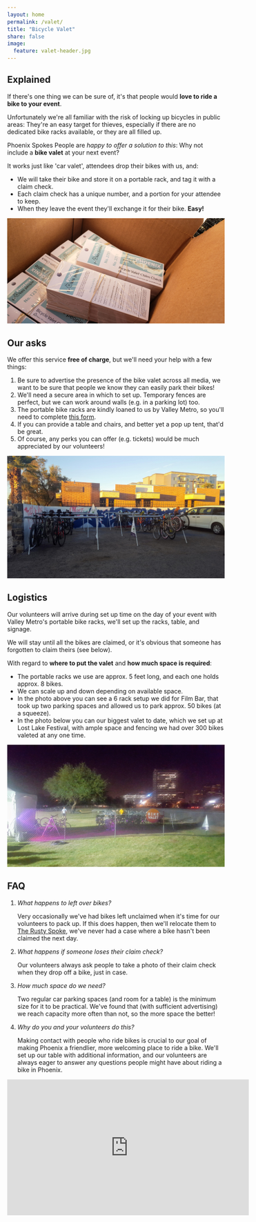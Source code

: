 ```yaml
---
layout: home
permalink: /valet/
title: "Bicycle Valet"
share: false
image:
  feature: valet-header.jpg
---
```


## Explained

If there's one thing we can be sure of, it's that people would **love to ride a bike to your event**.

Unfortunately we're all familiar with the risk of locking up bicycles in public areas:
They're an easy target for thieves, especially if there are no dedicated bike racks available, or they are all filled up.

Phoenix Spokes People are _happy to offer a solution to this_:
Why not include a **bike valet** at your next event?

It works just like 'car valet', attendees drop their bikes with us, and:

- We will take their bike and store it on a portable rack, and tag it with a claim check.
- Each claim check has a unique number, and a portion for your attendee to keep.
- When they leave the event they'll exchange it for their bike. **Easy!**

![bike valet claim checks](/images/valet-claim-checks.jpg)

## Our asks

We offer this service **free of charge**, but we'll need your help with a few things:

1. Be sure to advertise the presence of the bike valet across all media, we want to be sure that people we know they can easily park their bikes!
1. We'll need a secure area in which to set up. Temporary fences are perfect, but we can work around walls (e.g. in a parking lot) too.
1. The portable bike racks are kindly loaned to us by Valley Metro, so you'll need to complete [this form](/vm-bike-rack-loan-form.pdf).
1. If you can provide a table and chairs, and better yet a pop up tent, that'd be great.
1. Of course, any perks you can offer (e.g. tickets) would be much appreciated by our volunteers!

![parking lot with bike valet](/images/valet-filmbar-day.jpeg)

## Logistics

Our volunteers will arrive during set up time on the day of your event with Valley Metro's portable bike racks, we'll set up the racks, table, and signage.

We will stay until all the bikes are claimed, or it's obvious that someone has forgotten to claim theirs (see below).

With regard to **where to put the valet** and **how much space is required**:

- The portable racks we use are approx. 5 feet long, and each one holds approx. 8 bikes.
- We can scale up and down depending on available space.
- In the photo above you can see a 6 rack setup we did for Film Bar, that took up two parking spaces and allowed us to park approx. 50 bikes (at a squeeze).
- In the photo below you can our biggest valet to date, which we set up at Lost Lake Festival, with ample space and fencing we had over 300 bikes valeted at any one time.

![field full of parked bikes](/images/valet-lost-lake-night.jpg)

## FAQ

1. _What happens to left over bikes?_

    Very occasionally we've had bikes left unclaimed when it's time for our volunteers to pack up.
    If this does happen, then we'll relocate them to [The Rusty Spoke](https://www.rustyspoke.org/), we've never had a case where a bike hasn't been claimed the next day.


1. _What happens if someone loses their claim check?_

    Our volunteers always ask people to take a photo of their claim check when they drop off a bike, just in case.

1. _How much space do we need?_

    Two regular car parking spaces (and room for a table) is the minimum size for it to be practical. We've found that (with sufficient advertising) we reach capacity more often than not, so the more space the better!

1. _Why do you and your volunteers do this?_

    Making contact with people who ride bikes is crucial to our goal of making Phoenix a friendlier, more welcoming place to ride a bike.
    We'll set up our table with additional information, and our volunteers are always eager to answer any questions people might have about riding a bike in Phoenix.

<iframe width="560" height="315" src="https://www.youtube.com/embed/kWZKBUj4sgc" frameborder="0" allow="autoplay; encrypted-media" allowfullscreen></iframe>
